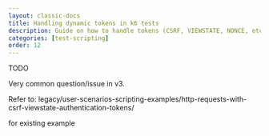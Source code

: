 ```yaml
---
layout: classic-docs
title: Handling dynamic tokens in k6 tests
description: Guide on how to handle tokens (CSRF, VIEWSTATE, NONCE, etc) in a k6 script
categories: [test-scripting]
order: 12
---
```


TODO

Very common question/issue in v3.

Refer to:
legacy/user-scenarios-scripting-examples/http-requests-with-csrf-viewstate-authentication-tokens/

for existing example
